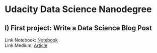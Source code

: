 # Udacity Data Science Nanodegree

## I) First project: Write a Data Science Blog Post
Link Notebook: [Notebook](https://github.com/capsuleismail/Udacity-Data-Scientist/blob/main/Project1%23%20stock%20exchange%20data/Stock%20Exchange%20File.ipynb) <br /> 
Link Medium: [Article](https://medium.com/@isma.ali1993/stock-exchange-analysis-661230ca13aa) <br />
